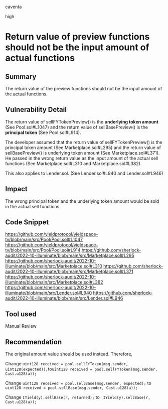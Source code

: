 caventa

high

# Return value of preview functions should not be the input amount of actual functions

## Summary
The return value of the preview functions should not be the input amount of the actual functions.

## Vulnerability Detail
The return value of sellFYTokenPreview() is the **underlying token amount** (See Pool.sol#L1047) and the return value of sellBasePreview() is the **principal token** (See Pool.sol#L914).

The developer assumed that the return value of sellFYTokenPreview() is the principal token amount (See Marketplace.sol#L295) and the return value of sellBasePreview() is underlying token amount (See Marketplace.sol#L371). He passed in the wrong return value as the input amount of the actual sell functions (See Marketplace.sol#L310 and Marketplace.sol#L382).

This also applies to Lender.sol. (See Lender.sol#L940 and Lender.sol#L946)

## Impact
The wrong principal token and the underlying token amount would be sold in the actual sell functions.

## Code Snippet
https://github.com/yieldprotocol/yieldspace-tv/blob/main/src/Pool/Pool.sol#L1047
https://github.com/yieldprotocol/yieldspace-tv/blob/main/src/Pool/Pool.sol#L914
https://github.com/sherlock-audit/2022-10-illuminate/blob/main/src/Marketplace.sol#L295
https://github.com/sherlock-audit/2022-10-illuminate/blob/main/src/Marketplace.sol#L310
https://github.com/sherlock-audit/2022-10-illuminate/blob/main/src/Marketplace.sol#L371
https://github.com/sherlock-audit/2022-10-illuminate/blob/main/src/Marketplace.sol#L382
https://github.com/sherlock-audit/2022-10-illuminate/blob/main/src/Lender.sol#L940
https://github.com/sherlock-audit/2022-10-illuminate/blob/main/src/Lender.sol#L946

## Tool used
Manual Review

## Recommendation
The original amount value should be used instead. Therefore,

Change `uint128 received = pool.sellFYToken(msg.sender, uint128(expected));`to`uint128 received = pool.sellFYToken(msg.sender, Cast.u128(a));`

Change  `uint128 received = pool.sellBase(msg.sender, expected);` to  `uint128 received = pool.sellBase(msg.sender, Cast.u128(a));`

Change `IYield(y).sellBase(r, returned);` to ` IYield(y).sellBase(r, Cast.u128(a));`